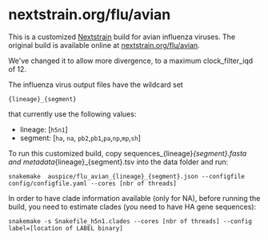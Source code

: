 # nextstrain.org/flu/avian

This is a customized [Nextstrain](https://nextstrain.org) build for avian influenza viruses.
The original build is available online at [nextstrain.org/flu/avian](https://nextstrain.org/flu/avian).

We've changed it to allow more divergence, to a maximum clock_filter_iqd of 12.

The influenza virus output files have the wildcard set

`{lineage}_{segment}`

that currently use the following values:

* lineage: [`h5n1`]
* segment: [`ha`, `na`, `pb2`,`pb1`,`pa`,`np`,`mp`,`sh`]

To run this customized build, copy sequences_{lineage}_{segment}.fasta and metadata_{lineage}_{segment}.tsv into the data folder and run:

```
snakemake  auspice/flu_avian_{lineage}_{segment}.json --configfile config/configfile.yaml --cores [nbr of threads]
```

In order to have clade information available (only for NA), before running the build, you need to estimate clades (you need to have HA gene sequences):

```
snakemake -s Snakefile_h5n1.clades --cores [nbr of threads] --config label=[location of LABEL binary]
```


[Nextstrain]: https://nextstrain.org
[augur]: https://github.com/nextstrain/augur
[auspice]: https://github.com/nextstrain/auspice
[snakemake cli]: https://snakemake.readthedocs.io/en/stable/executable.html#all-options
[nextstrain-cli]: https://github.com/nextstrain/cli
[nextstrain-cli README]: https://github.com/nextstrain/cli/blob/master/README.md
